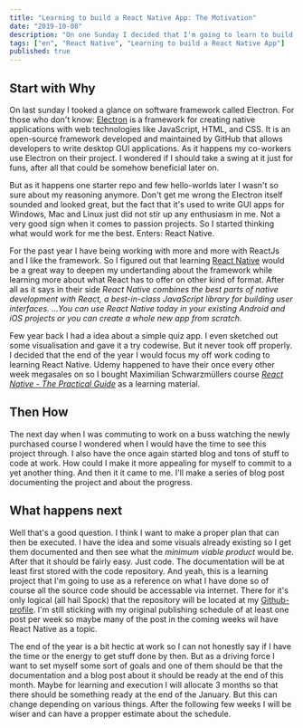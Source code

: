 ```yaml
---
title: "Learning to build a React Native App: The Motivation"
date: "2019-10-08"
description: "On one Sunday I decided that I'm going to learn to build a React Native App. Here's why. "
tags: ["en", "React Native", "Learning to build a React Native App"]
published: true
---
```


## Start with Why

On last sunday I tooked a glance on software framework called Electron. For those who don't know:
<a href="https://electronjs.org/" target="_blank" rel="noopener noreferrer" >Electron</a> is a framework for creating native applications with web technologies like JavaScript, HTML, and CSS. It is an open-source framework developed and maintained by GitHub that allows developers to write desktop GUI applications. As it happens my co-workers use Electron on their project. I wondered if I should take a swing at it just for funs, after all that could be somehow beneficial later on. 

But as it happens one starter repo and few hello-worlds later I wasn't so sure about my reasoning anymore. Don't get me wrong the Electron itself sounded and looked great, but the fact that it's used to write GUI apps for Windows, Mac and Linux just did not stir up any enthusiasm in me. Not a very good sign when it comes to passion projects. So I started thinking what would work for me the best. Enters: React Native.

For the past year I have being working with more and more with ReactJs and I like the framework. So I figured out that learning <a href="https://facebook.github.io/react-native/" target="_blank" rel="noopener noreferrer" >React Native</a> would be a great way to deepen my undertanding about the framework while learning more about what React has to offer on other kind of format. After all as it says in their side _React Native combines the best parts of native development with React, a best-in-class JavaScript library for building user interfaces. ...You can use React Native today in your existing Android and iOS projects or you can create a whole new app from scratch._

Few year back I had a idea about a simple quiz app. I even sketched out some visualisation and gave it a try codewise. But it never took off properly. I decided that the end of the year I would focus my off work coding to learning React Native. Udemy happened to have their once every other week megasales on so I bought Maximilian Schwarzmüllers course <a href="https://www.udemy.com/course/react-native-the-practical-guide/" target="_blank" rel="noopener noreferrer" >_React Native - The Practical Guide_</a> as a learning material.

## Then How

The next day when I was commuting to work on a buss watching the newly purchased course I wondered when I would have the time to see this project through. I also have the once again started blog and tons of stuff to code at work. How could I make it more appealing for myself to commit to a yet another thing. And then it it came to me. I'll make a series of blog post documenting the project and about the progress. 

## What happens next

Well that's a good question. I think I want to make a proper plan that can then be executed. I have the idea and some visuals already existing so I get them documented and then see what the _minimum viable product_ would be. After that it should be fairly easy. Just code. The documentation will be at least first stored with the code repository. And yeah, this is a learning project that I'm going to use as a reference on what I have done so of course all the source code should be accessable via internet. There for it's only logical (all hail Spock) that the repository will be located at my <a href="https://github.com/mehto00/" target="_blank" rel="noopener noreferrer" >Github-profile</a>. I'm still sticking with my original publishing schedule of at least one post per week so maybe many of the post in the coming weeks wil have React Native as a topic. 

The end of the year is a bit hectic at work so I can not honestly say if I have the time or the energy to get stuff done by then. But as a driving force I want to set myself some sort of goals and one of them should be that the documentation and a blog post about it should be ready at the end of this month. Maybe for learning and execution I will allocate 3 months so that there should be something ready at the end of the January. But this can change depending on various things. After the following few weeks I will be wiser and can have a propper estimate about the schedule.